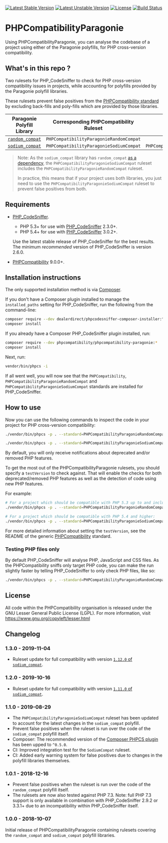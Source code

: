 [![Latest Stable Version](https://poser.pugx.org/phpcompatibility/phpcompatibility-paragonie/v/stable.png)](https://packagist.org/packages/phpcompatibility/phpcompatibility-paragonie)
[![Latest Unstable Version](https://poser.pugx.org/phpcompatibility/phpcompatibility-paragonie/v/unstable.png)](https://packagist.org/packages/phpcompatibility/phpcompatibility-paragonie)
[![License](https://poser.pugx.org/phpcompatibility/phpcompatibility-paragonie/license.png)](https://github.com/PHPCompatibility/PHPCompatibilityParagonie/blob/master/LICENSE)
[![Build Status](https://travis-ci.org/PHPCompatibility/PHPCompatibilityParagonie.svg?branch=master)](https://travis-ci.org/PHPCompatibility/PHPCompatibilityParagonie)

# PHPCompatibilityParagonie

Using PHPCompatibilityParagonie, you can analyse the codebase of a project using either of the Paragonie polyfills, for PHP cross-version compatibility.


## What's in this repo ?

Two rulesets for PHP_CodeSniffer to check for PHP cross-version compatibility issues in projects, while accounting for polyfills provided by the Paragonie polyfill libraries.

These rulesets prevent false positives from the [PHPCompatibility standard](https://github.com/PHPCompatibility/PHPCompatibility) by excluding back-fills and poly-fills which are provided by those libraries.

Paragonie Polyfill Library | Corresponding PHPCompatibility Ruleset | Includes
--- | --- | ---
[`random_compat`](https://github.com/paragonie/random_compat) | `PHPCompatibilityParagonieRandomCompat`
[`sodium_compat`](https://github.com/paragonie/sodium_compat) | `PHPCompatibilityParagonieSodiumCompat` | `PHPCompatibilityParagonieRandomCompat`

> Note:
> As the `sodium_compat` library has `random_compat` [as a dependency](https://github.com/paragonie/sodium_compat/blob/master/composer.json), the `PHPCompatibilityParagonieSodiumCompat` ruleset includes the `PHPCompatibilityParagonieRandomCompat` ruleset.
>
> In practice, this means that if your project uses both libraries, you just need to use the `PHPCompatibilityParagonieSodiumCompat` ruleset to prevent false positives from both.


## Requirements

* [PHP_CodeSniffer](https://github.com/squizlabs/PHP_CodeSniffer).
    * PHP 5.3+ for use with [PHP_CodeSniffer](https://github.com/squizlabs/PHP_CodeSniffer) 2.3.0+.
    * PHP 5.4+ for use with [PHP_CodeSniffer](https://github.com/squizlabs/PHP_CodeSniffer) 3.0.2+.

    Use the latest stable release of PHP_CodeSniffer for the best results.
    The minimum _recommended_ version of PHP_CodeSniffer is version 2.6.0.
* [PHPCompatibility](https://github.com/PHPCompatibility/PHPCompatibility) 9.0.0+.


## Installation instructions

The only supported installation method is via [Composer](https://getcomposer.org/).

If you don't have a Composer plugin installed to manage the `installed_paths` setting for PHP_CodeSniffer, run the following from the command-line:
```bash
composer require --dev dealerdirect/phpcodesniffer-composer-installer:^0.5.0 phpcompatibility/phpcompatibility-paragonie:*
composer install
```

If you already have a Composer PHP_CodeSniffer plugin installed, run:
```bash
composer require --dev phpcompatibility/phpcompatibility-paragonie:*
composer install
```

Next, run:
```bash
vendor/bin/phpcs -i
```
If all went well, you will now see that the `PHPCompatibility`, `PHPCompatibilityParagonieRandomCompat` and `PHPCompatibilityParagonieSodiumCompat` standards are installed for PHP_CodeSniffer.


## How to use

Now you can use the following commands to inspect the code in your project for PHP cross-version compatibility:
```bash
./vendor/bin/phpcs -p . --standard=PHPCompatibilityParagonieRandomCompat

./vendor/bin/phpcs -p . --standard=PHPCompatibilityParagonieSodiumCompat
```

By default, you will only receive notifications about deprecated and/or removed PHP features.

To get the most out of the PHPCompatibilityParagonie rulesets, you should specify a `testVersion` to check against. That will enable the checks for both deprecated/removed PHP features as well as the detection of code using new PHP features.

For example:
```bash
# For a project which should be compatible with PHP 5.3 up to and including PHP 7.0:
./vendor/bin/phpcs -p . --standard=PHPCompatibilityParagonieRandomCompat --runtime-set testVersion 5.3-7.0

# For a project which should be compatible with PHP 5.4 and higher:
./vendor/bin/phpcs -p . --standard=PHPCompatibilityParagonieSodiumCompat --runtime-set testVersion 5.4-
```

For more detailed information about setting the `testVersion`, see the README of the generic [PHPCompatibility](https://github.com/PHPCompatibility/PHPCompatibility#sniffing-your-code-for-compatibility-with-specific-php-versions) standard.


### Testing PHP files only

By default PHP_CodeSniffer will analyse PHP, JavaScript and CSS files. As the PHPCompatibility sniffs only target PHP code, you can make the run slightly faster by telling PHP_CodeSniffer to only check PHP files, like so:
```bash
./vendor/bin/phpcs -p . --standard=PHPCompatibilityParagonieRandomCompat --extensions=php --runtime-set testVersion 5.3-
```

## License

All code within the PHPCompatibility organisation is released under the GNU Lesser General Public License (LGPL). For more information, visit https://www.gnu.org/copyleft/lesser.html


## Changelog

### 1.3.0 - 2019-11-04

* Ruleset update for full compatibility with version [`1.12.0` of `sodium_compat`](https://github.com/paragonie/sodium_compat/releases/tag/v1.12.0).

### 1.2.0 - 2019-10-16

* Ruleset update for full compatibility with version [`1.11.0` of `sodium_compat`](https://github.com/paragonie/sodium_compat/releases/tag/v1.11.0).

### 1.1.0 - 2019-08-29

* The `PHPCompatibilityParagonieSodiumCompat` ruleset has been updated to account for the latest changes in the `sodium_compat` polyfill.
* Prevent false positives when the ruleset is run over the code of the `sodium_compat` polyfill itself.
* Composer: The recommended version of the [Composer PHPCS plugin](https://github.com/Dealerdirect/phpcodesniffer-composer-installer/) has been upped to `^0.5.0`.
* CI: Improved integration test for the `SodiumCompat` ruleset.
* CI: Added early warning system for false positives due to changes in the polyfill libraries themselves.

### 1.0.1 - 2018-12-16

* Prevent false positives when the ruleset is run over the code of the `random_compat` polyfill itself.
* The rulesets are now also tested against PHP 7.3.
    Note: full PHP 7.3 support is only available in combination with PHP_CodeSniffer 2.9.2 or 3.3.1+ due to an incompatibility within PHP_CodeSniffer itself.

### 1.0.0 - 2018-10-07

Initial release of PHPCompatibilityParagonie containing rulesets covering the `random_compat` and `sodium_compat` polyfill libraries.
